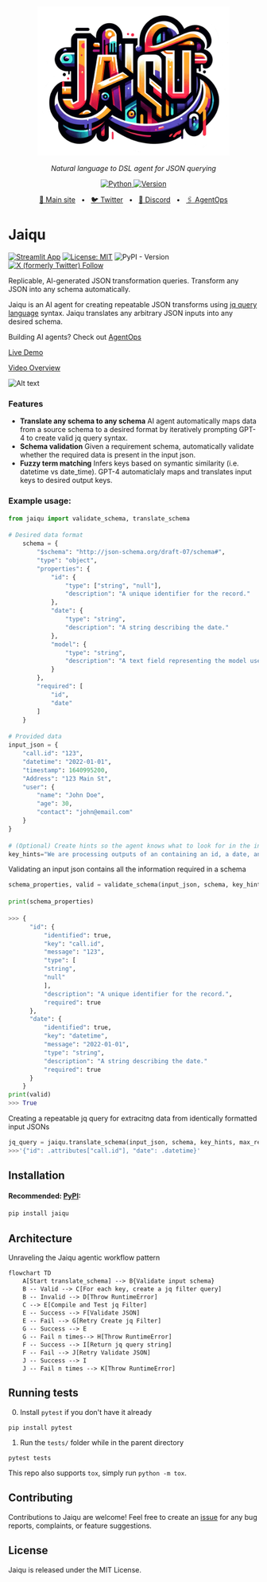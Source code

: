 <p align="center">
  <img src="https://github.com/AgentOps-AI/Jaiqu/blob/8d4c66b2603bf14fedd2bf4c615c8919f79ece9f/jaiqu.png" height="300" alt="Jaiqu" />
</p>
<p align="center">
  <em>Natural language to DSL agent for JSON querying</em>
</p>
<p align="center">
    <a href="https://pypi.org/project/jaiqu/" target="_blank">
        <img alt="Python" src="https://img.shields.io/badge/python-3670A0?style=for-the-badge&logo=python&logoColor=ffdd54" />
        <img alt="Version" src="https://img.shields.io/pypi/v/jaiqu?style=for-the-badge&color=3670A0">
    </a>
</p>
<p align="center">
<a href="https://jaiqu-agent.streamlit.app/">🔗 Main site</a>
<span>&nbsp;&nbsp;•&nbsp;&nbsp;</span>
<a href="https://twitter.com/agentopsai/">🐦 Twitter</a>
<span>&nbsp;&nbsp;•&nbsp;&nbsp;</span>
<a href="https://discord.gg/JHPt4C7r">📢 Discord</a>
<span>&nbsp;&nbsp;•&nbsp;&nbsp;</span>
<a href="https://agentops.ai/?jaiqu">🖇️ AgentOps</a>
</p>

# Jaiqu

[![Streamlit App](https://static.streamlit.io/badges/streamlit_badge_black_white.svg)]([https://<your-custom-subdomain>.streamlit.app](https://jaiqu-agent.streamlit.app)) [![License: MIT](https://img.shields.io/badge/License-MIT-yellow.svg)](https://opensource.org/licenses/MIT) ![PyPI - Version](https://img.shields.io/pypi/v/jaiqu)
[![X (formerly Twitter) Follow](https://img.shields.io/twitter/follow/AgentOpsAI)](https://x.com/agentopsai)


Replicable, AI-generated JSON transformation queries. Transform any JSON into any schema automatically.

Jaiqu is an AI agent for creating repeatable JSON transforms using [jq query language](https://jqlang.github.io/jq/) syntax. Jaiqu translates any arbitrary JSON inputs into any desired schema.

Building AI agents? Check out [AgentOps](https://agentops.ai/?jaiqu)

[Live Demo](https://jaiqu-agent.streamlit.app)

[Video Overview](https://youtu.be/exbV35-XWA0)

![Alt text](architecture.png)


### Features
* **Translate any schema to any schema** AI agent automatically maps data from a source schema to a desired format by iteratively prompting GPT-4 to create valid jq query syntax.
* **Schema validation** Given a requirement schema, automatically validate whether the required data is present in the input json.
* **Fuzzy term matching** Infers keys based on symantic similarity (i.e. datetime vs date_time). GPT-4 automaticlaly maps and translates input keys to desired output keys.

### Example usage:

```python
from jaiqu import validate_schema, translate_schema

# Desired data format 
    schema = {
        "$schema": "http://json-schema.org/draft-07/schema#",
        "type": "object",
        "properties": {
            "id": {
                "type": ["string", "null"],
                "description": "A unique identifier for the record."
            },
            "date": {
                "type": "string",
                "description": "A string describing the date."
            },
            "model": {
                "type": "string",
                "description": "A text field representing the model used."
            }
        },
        "required": [
            "id",
            "date"
        ]
    }

# Provided data
input_json = {
    "call.id": "123",
    "datetime": "2022-01-01",
    "timestamp": 1640995200,
    "Address": "123 Main St",
    "user": {
        "name": "John Doe",
        "age": 30,
        "contact": "john@email.com"
    }
}

# (Optional) Create hints so the agent knows what to look for in the input
key_hints="We are processing outputs of an containing an id, a date, and a model. All the required fields should be present in this input, but the names might be different."
```

Validating an input json contains all the information required in a schema
```python
schema_properties, valid = validate_schema(input_json, schema, key_hints)

print(schema_properties)

>>> {
      "id": {
          "identified": true,
          "key": "call.id",
          "message": "123",
          "type": [
          "string",
          "null"
          ],
          "description": "A unique identifier for the record.",
          "required": true
      },
      "date": {
          "identified": true,
          "key": "datetime",
          "message": "2022-01-01",
          "type": "string",
          "description": "A string describing the date."
          "required": true
      }
    }
print(valid)
>>> True
```

Creating a repeatable jq query for extracitng data from identically formatted input JSONs
```python
jq_query = jaiqu.translate_schema(input_json, schema, key_hints, max_retries=30)
>>>'{"id": .attributes["call.id"], "date": .datetime}'
```

## Installation

#### Recommended: [PyPI](https://pypi.org/project/jaiqu/):

```bash
pip install jaiqu
```


## Architecture
Unraveling the Jaiqu agentic workflow pattern 
```mermaid
flowchart TD
    A[Start translate_schema] --> B{Validate input schema}
    B -- Valid --> C[For each key, create a jq filter query]
    B -- Invalid --> D[Throw RuntimeError]
    C --> E[Compile and Test jq Filter]
    E -- Success --> F[Validate JSON]
    E -- Fail --> G[Retry Create jq Filter]
    G -- Success --> E
    G -- Fail n times--> H[Throw RuntimeError]
    F -- Success --> I[Return jq query string]
    F -- Fail --> J[Retry Validate JSON]
    J -- Success --> I
    J -- Fail n times --> K[Throw RuntimeError]
```


## Running tests

0. Install `pytest` if you don't have it already

```shell
pip install pytest
```

1. Run the `tests/` folder while in the parent directory

```shell
pytest tests
```

This repo also supports `tox`, simply run `python -m tox`.

## Contributing

Contributions to Jaiqu are welcome! Feel free to create an [issue](https://github.com/AgentOps-AI/jaiqu/issues) for any bug reports, complaints, or feature suggestions.

## License

Jaiqu is released under the MIT License.
